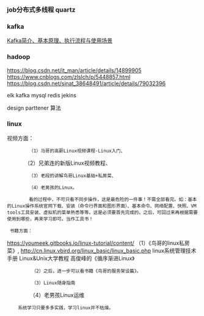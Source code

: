 

### job分布式多线程 quartz


### kafka
[Kafka简介、基本原理、执行流程与使用场景](https://blog.csdn.net/xlgen157387/article/details/77266719)


### hadoop

https://blog.csdn.net/it_man/article/details/14899905
https://www.cnblogs.com/zlslch/p/5448857.html
https://blog.csdn.net/sinat_38648491/article/details/79032396

elk kafka
mysql redis
jekins

 design parttener
 算法

### linux
   视频方面：

            （1）马哥的高薪Linux视频课程-Linux入门、

 　　　       （2）兄弟连的新版Linux视频教程、

            （3）老段的讲解鸟哥Linux基础+私房菜、

            （4）老男孩的Linux。

            看的过程中，不可只看不同步操作，这是最危险的一件事！不需全部看完。如：基本的Linux操作系统官网下载、安装（命令行界面和图形界面）、基本命令、网络配置、快照、VM tools工具安装、虚拟机的菜单熟悉等等。这是必须要首先完成的。之后，可回过来再根据需要使用到哪些，再来学习即可。当作工具书！

     书籍方面：
https://youmeek.gitbooks.io/linux-tutorial/content/
             （1）《鸟哥的linux私房菜》,  http://cn.linux.vbird.org/linux_basic/linux_basic.php
             linux系统管理技术手册
             Linux&Unix大学教程
             高俊峰的《循序渐进Linux》

             （2）之后，进一步可以看书籍《鸟哥的服务架设篇》。

             （3）Linux随身指南

 　　　　 （4）老男孩Linux运维

        系统学习只要多多实践，学习linux并不枯燥。